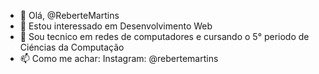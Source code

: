 - 👋 Olá,  @ReberteMartins
- 👀 Estou interessado em Desenvolvimento Web
- 🌱 Sou tecnico em redes de computadores e cursando o 5° periodo de Ciéncias da Computação
- 📫 Como me achar:
      Instagram: @rebertemartins
<!---
ReberteMartins/ReberteMartins is a ✨ special ✨ repository because its `README.md` (this file) appears on your GitHub profile.
You can click the Preview link to take a look at your changes.
--->
